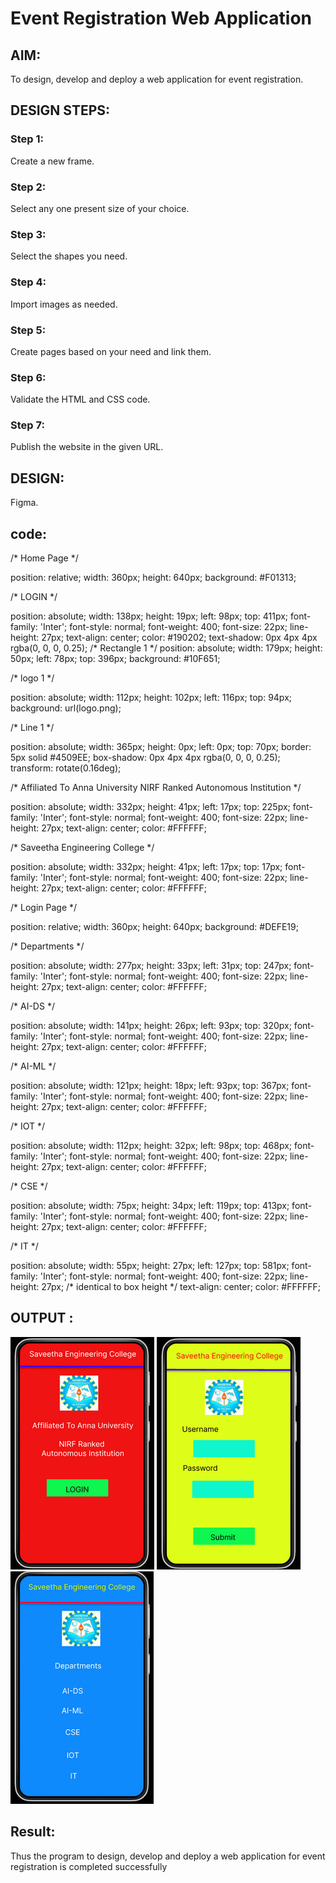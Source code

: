 # Event Registration Web Application
## AIM:

To design, develop and deploy a web application for event registration.
## DESIGN STEPS:
### Step 1:

Create a new frame.
### Step 2:

Select any one present size of your choice.
### Step 3:

Select the shapes you need.
### Step 4:

Import images as needed.
### Step 5:

Create pages based on your need and link them.
### Step 6:

Validate the HTML and CSS code.
### Step 7:

Publish the website in the given URL.
## DESIGN:

Figma.
## code:


/* Home Page */

position: relative;
width: 360px;
height: 640px;
background: #F01313;

/* LOGIN */

position: absolute;
width: 138px;
height: 19px;
left: 98px;
top: 411px;
font-family: 'Inter';
font-style: normal;
font-weight: 400;
font-size: 22px;
line-height: 27px;
text-align: center;
color: #190202;
text-shadow: 0px 4px 4px rgba(0, 0, 0, 0.25);
/* Rectangle 1 */
position: absolute;
width: 179px;
height: 50px;
left: 78px;
top: 396px;
background: #10F651;

/* logo 1 */

position: absolute;
width: 112px;
height: 102px;
left: 116px;
top: 94px;
background: url(logo.png);

/* Line 1 */

position: absolute;
width: 365px;
height: 0px;
left: 0px;
top: 70px;
border: 5px solid #4509EE;
box-shadow: 0px 4px 4px rgba(0, 0, 0, 0.25);
transform: rotate(0.16deg);

/* Affiliated To Anna University NIRF Ranked Autonomous Institution */

position: absolute;
width: 332px;
height: 41px;
left: 17px;
top: 225px;
font-family: 'Inter';
font-style: normal;
font-weight: 400;
font-size: 22px;
line-height: 27px;
text-align: center;
color: #FFFFFF;

/* Saveetha Engineering College */

position: absolute;
width: 332px;
height: 41px;
left: 17px;
top: 17px;
font-family: 'Inter';
font-style: normal;
font-weight: 400;
font-size: 22px;
line-height: 27px;
text-align: center;
color: #FFFFFF;

/* Login Page */

position: relative;
width: 360px;
height: 640px;
background: #DEFE19;

/* Departments */

position: absolute;
width: 277px;
height: 33px;
left: 31px;
top: 247px;
font-family: 'Inter';
font-style: normal;
font-weight: 400;
font-size: 22px;
line-height: 27px;
text-align: center;
color: #FFFFFF;

/* AI-DS */

position: absolute;
width: 141px;
height: 26px;
left: 93px;
top: 320px;
font-family: 'Inter';
font-style: normal;
font-weight: 400;
font-size: 22px;
line-height: 27px;
text-align: center;
color: #FFFFFF;

/* AI-ML */

position: absolute;
width: 121px;
height: 18px;
left: 93px;
top: 367px;
font-family: 'Inter';
font-style: normal;
font-weight: 400;
font-size: 22px;
line-height: 27px;
text-align: center;
color: #FFFFFF;

/* IOT */

position: absolute;
width: 112px;
height: 32px;
left: 98px;
top: 468px;
font-family: 'Inter';
font-style: normal;
font-weight: 400;
font-size: 22px;
line-height: 27px;
text-align: center;
color: #FFFFFF;


/* CSE */

position: absolute;
width: 75px;
height: 34px;
left: 119px;
top: 413px;
font-family: 'Inter';
font-style: normal;
font-weight: 400;
font-size: 22px;
line-height: 27px;
text-align: center;
color: #FFFFFF;

/* IT */

position: absolute;
width: 55px;
height: 27px;
left: 127px;
top: 581px;
font-family: 'Inter';
font-style: normal;
font-weight: 400;
font-size: 22px;
line-height: 27px;
/* identical to box height */
text-align: center;
color: #FFFFFF;

## OUTPUT :

![1](./122.png)
![2](./133.png)
![3](./144.png)

## Result:

Thus the program to design, develop and deploy a web application for event registration is completed successfully